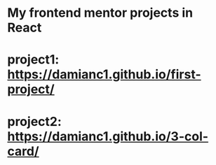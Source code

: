 # My frontend mentor projects in React
# project1: https://damianc1.github.io/first-project/
# project2: https://damianc1.github.io/3-col-card/
